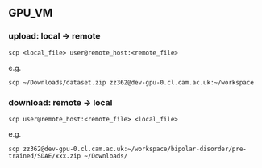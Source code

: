 ## GPU_VM

### upload: local -> remote
```
scp <local_file> user@remote_host:<remote_file>
```
e.g.
```
scp ~/Downloads/dataset.zip zz362@dev-gpu-0.cl.cam.ac.uk:~/workspace
```

### download: remote -> local
```
scp user@remote_host:<remote_file> <local_file>
```
e.g.
```
scp zz362@dev-gpu-0.cl.cam.ac.uk:~/workspace/bipolar-disorder/pre-trained/SDAE/xxx.zip ~/Downloads/
```